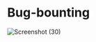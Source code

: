 # Bug-bounting
![Screenshot (30)](https://user-images.githubusercontent.com/113633310/191835727-ff767b2d-b893-43a2-a805-2d9d986e6a40.png)
